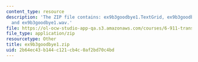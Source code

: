 ```yaml
---
content_type: resource
description: 'The ZIP file contains: ex9b3goodbye1.TextGrid, ex9b3goodbye1-ans.TextGrid,
  and ex9b3goodbye1.wav.'
file: https://ol-ocw-studio-app-qa.s3.amazonaws.com/courses/6-911-transcribing-prosodic-structure-of-spoken-utterances-with-tobi-january-iap-2006/2b64ec43b144c121cb4c0af2bd70c4bd_ex9b3goodbye1.zip
file_type: application/zip
resourcetype: Other
title: ex9b3goodbye1.zip
uid: 2b64ec43-b144-c121-cb4c-0af2bd70c4bd
---
```

